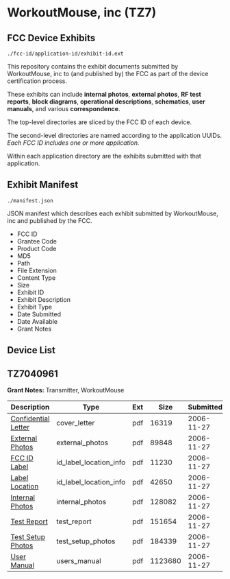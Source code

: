 # WorkoutMouse, inc (TZ7)
## FCC Device Exhibits

```
./fcc-id/application-id/exhibit-id.ext
```

This repository contains the exhibit documents submitted by WorkoutMouse, inc to (and published by) the FCC as part of the device certification process.

These exhibits can include **internal photos**, **external photos**, **RF test reports**, **block diagrams**, **operational descriptions**, **schematics**, **user manuals**, and various **correspondence**.

The top-level directories are sliced by the FCC ID of each device.

The second-level directories are named according to the application UUIDs. *Each FCC ID includes one or more application.*

Within each application directory are the exhibits submitted with that application. 

## Exhibit Manifest

```
./manifest.json
```

JSON manifest which describes each exhibit submitted by WorkoutMouse, inc and published by the FCC.

- FCC ID
- Grantee Code
- Product Code
- MD5
- Path
- File Extension
- Content Type
- Size
- Exhibit ID
- Exhibit Description
- Exhibit Type
- Date Submitted
- Date Available
- Grant Notes

## Device List
## TZ7040961
**Grant Notes:** Transmitter, WorkoutMouse

| Description | Type | Ext | Size | Submitted | Available |
| ----------- | ---- | --- | ---- | --------- | --------- |
| [Confidential Letter](TZ7040961/8005c7fd446644046fdd370c5c1e3449/732157.pdf) | cover_letter | pdf | 16319 | 2006-11-27 | 2006-11-27 |
| [External Photos](TZ7040961/8005c7fd446644046fdd370c5c1e3449/732166.pdf) | external_photos | pdf | 89848 | 2006-11-27 | 2006-11-27 |
| [FCC ID Label](TZ7040961/8005c7fd446644046fdd370c5c1e3449/732164.pdf) | id_label_location_info | pdf | 11230 | 2006-11-27 | 2006-11-27 |
| [Label Location](TZ7040961/8005c7fd446644046fdd370c5c1e3449/732165.pdf) | id_label_location_info | pdf | 42650 | 2006-11-27 | 2006-11-27 |
| [Internal Photos](TZ7040961/8005c7fd446644046fdd370c5c1e3449/732163.pdf) | internal_photos | pdf | 128082 | 2006-11-27 | 2006-11-27 |
| [Test Report](TZ7040961/8005c7fd446644046fdd370c5c1e3449/732160.pdf) | test_report | pdf | 151654 | 2006-11-27 | 2006-11-27 |
| [Test Setup Photos](TZ7040961/8005c7fd446644046fdd370c5c1e3449/732159.pdf) | test_setup_photos | pdf | 184339 | 2006-11-27 | 2006-11-27 |
| [User Manual](TZ7040961/8005c7fd446644046fdd370c5c1e3449/732158.pdf) | users_manual | pdf | 1123680 | 2006-11-27 | 2006-11-27 |

